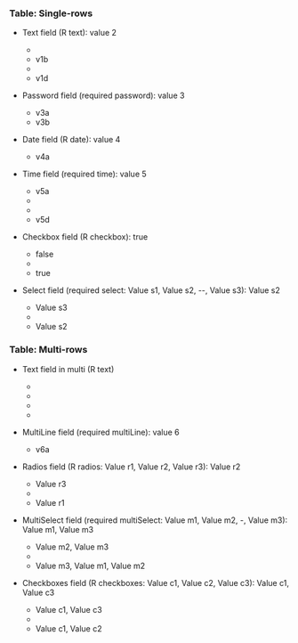 ### Table: Single-rows

- Text field (R text): value 2

	- 
	- v1b
	- 
	- v1d
- Password field (required password): value 3
	- v3a
	- v3b
- Date field (R date): value 4
	- v4a
- Time field (required time): value 5
	- v5a
	- 
	- 
	- v5d
- Checkbox field (R checkbox): true
	- false
	- 
	- true
- Select field (required select: Value s1, Value s2, --, Value s3): Value s2
	- Value s3
	-
	- Value s2

### Table: Multi-rows

- Text field in multi (R text)

	- 
	- 
	- 
	- 
- MultiLine field (required multiLine): value 6
	- v6a
- Radios field (R radios: Value r1, Value r2, Value r3): Value r2
	- Value r3
	-
	- Value r1
- MultiSelect field (required multiSelect: Value m1, Value m2, -, Value m3): Value m1, Value m3
	- Value m2, Value m3
	-
	- Value m3, Value m1, Value m2
- Checkboxes field (R checkboxes: Value c1, Value c2, Value c3): Value c1, Value c3
	- Value c1, Value c3
	-
	- Value c1, Value c2
